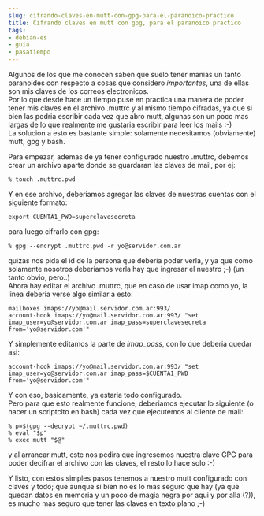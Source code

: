 ```yaml
---
slug: cifrando-claves-en-mutt-con-gpg-para-el-paranoico-practico  
title: Cifrando claves en mutt con gpg, para el paranoico practico  
tags:  
- debian-es  
- guia  
- pasatiempo  
---
```

  
Algunos de los que me conocen saben que suelo tener manias un tanto paranoides con respecto a cosas que considero *importantes*, una de ellas son mis claves de los correos electronicos.    
Por lo que desde hace un tiempo puse en practica una manera de poder tener mis claves en el archivo .muttrc y al mismo tiempo cifradas, ya que si bien las podria escribir cada vez que abro mutt, algunas son un poco mas largas de lo que realmente me gustaria escribir para leer los mails :-)    
La solucion a esto es bastante simple: solamente necesitamos (obviamente) mutt, gpg y bash.    
  
Para empezar, ademas de ya tener configurado nuestro .muttrc, debemos crear un archivo aparte donde se guardaran las claves de mail, por ej:    
  
    % touch .muttrc.pwd    
  
Y en ese archivo, deberiamos agregar las claves de nuestras cuentas con el siguiente formato:    
  
    export CUENTA1_PWD=superclavesecreta    
  
para luego cifrarlo con gpg:    
  
    % gpg --encrypt .muttrc.pwd -r yo@servidor.com.ar    
  
quizas nos pida el id de la persona que deberia poder verla, y ya que como solamente nosotros deberiamos verla hay que ingresar el nuestro ;-) (un tanto obvio, pero..)    
Ahora hay editar el archivo .muttrc, que en caso de usar imap como yo, la linea deberia verse algo similar a esto:    
  
    mailboxes imaps://yo@mail.servidor.com.ar:993/    
    account-hook imaps://yo@mail.servidor.com.ar:993/ "set imap_user=yo@servidor.com.ar imap_pass=superclavesecreta from='yo@servidor.com'"    
  
Y simplemente editamos la parte de *imap_pass*, con lo que deberia quedar asi:    
  
    account-hook imaps://yo@mail.servidor.com.ar:993/ "set imap_user=yo@servidor.com.ar imap_pass=$CUENTA1_PWD from='yo@servidor.com'"    
  
Y con eso, basicamente, ya estaria todo configurado.    
Pero para que esto realmente funcione, deberiamos ejecutar lo siguiente (o hacer un scriptcito en bash) cada vez que ejecutemos al cliente de mail:    
  
    % p=$(gpg --decrypt ~/.muttrc.pwd)    
    % eval "$p"    
    % exec mutt "$@"    
  
y al arrancar mutt, este nos pedira que ingresemos nuestra clave GPG para poder decifrar el archivo con las claves, el resto lo hace solo :-)    
  
Y listo, con estos simples pasos tenemos a nuestro mutt configurado con claves y todo; que aunque si bien no es lo mas seguro que hay (ya que quedan datos en memoria y un poco de magia negra por aqui y por alla (?)), es mucho mas seguro que tener las claves en texto plano ;-)  
